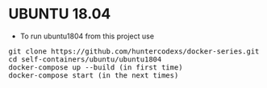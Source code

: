 # UBUNTU 18.04

- To run ubuntu1804 from this project use

<pre>
git clone https://github.com/huntercodexs/docker-series.git .
cd self-containers/ubuntu/ubuntu1804
docker-compose up --build (in first time)
docker-compose start (in the next times)
</pre>
